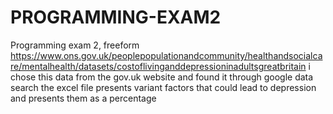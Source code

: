 # PROGRAMMING-EXAM2
Programming exam 2, freeform
https://www.ons.gov.uk/peoplepopulationandcommunity/healthandsocialcare/mentalhealth/datasets/costoflivinganddepressioninadultsgreatbritain
i chose this data from the gov.uk website and found it through google data search
the excel file presents variant factors that could lead to depression and presents them as a percentage 
